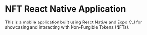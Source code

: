 # NFT React Native Application

This is a mobile application built using React Native and Expo CLI for showcasing and interacting with Non-Fungible Tokens (NFTs).
